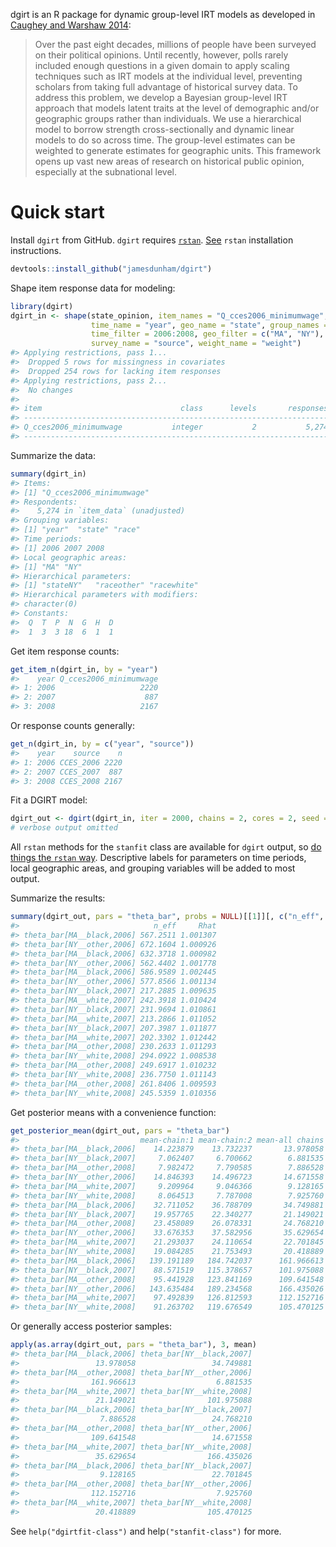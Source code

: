 dgirt is an R package for dynamic group-level IRT models as developed in [Caughey and Warshaw 2014](http://pan.oxfordjournals.org/content/early/2015/02/04/pan.mpu021.full.pdf+html):

> Over the past eight decades, millions of people have been surveyed on their political opinions. Until recently, however, polls rarely included enough questions in a given domain to apply scaling techniques such as IRT models at the individual level, preventing scholars from taking full advantage of historical survey data. To address this problem, we develop a Bayesian group-level IRT approach that models latent traits at the level of demographic and/or geographic groups rather than individuals. We use a hierarchical model to borrow strength cross-sectionally and dynamic linear models to do so across time. The group-level estimates can be weighted to generate estimates for geographic units. This framework opens up vast new areas of research on historical public opinion, especially at the subnational level.

Quick start
===========

Install `dgirt` from GitHub. `dgirt` requires [`rstan`](https://github.com/stan-dev/rstan). [See](https://github.com/stan-dev/rstan/wiki/RStan-Getting-Started#how-to-install-rstan) `rstan` installation instructions.

``` r
devtools::install_github("jamesdunham/dgirt")
```

Shape item response data for modeling:

``` r
library(dgirt)
dgirt_in <- shape(state_opinion, item_names = "Q_cces2006_minimumwage",
                  time_name = "year", geo_name = "state", group_names = "race",
                  time_filter = 2006:2008, geo_filter = c("MA", "NY"),
                  survey_name = "source", weight_name = "weight")
#> Applying restrictions, pass 1...
#>  Dropped 5 rows for missingness in covariates
#>  Dropped 254 rows for lacking item responses
#> Applying restrictions, pass 2...
#>  No changes
#> 
#> item                               class      levels       responses
#> --------------------------------------------------------------------
#> Q_cces2006_minimumwage           integer           2           5,274
#> --------------------------------------------------------------------
```

Summarize the data:

``` r
summary(dgirt_in)
#> Items:
#> [1] "Q_cces2006_minimumwage"
#> Respondents:
#>    5,274 in `item_data` (unadjusted)
#> Grouping variables:
#> [1] "year"  "state" "race" 
#> Time periods:
#> [1] 2006 2007 2008
#> Local geographic areas:
#> [1] "MA" "NY"
#> Hierarchical parameters:
#> [1] "stateNY"   "raceother" "racewhite"
#> Hierarchical parameters with modifiers:
#> character(0)
#> Constants:
#>  Q  T  P  N  G  H  D 
#>  1  3  3 18  6  1  1
```

Get item response counts:

``` r
get_item_n(dgirt_in, by = "year")
#>    year Q_cces2006_minimumwage
#> 1: 2006                   2220
#> 2: 2007                    887
#> 3: 2008                   2167
```

Or response counts generally:

``` r
get_n(dgirt_in, by = c("year", "source"))
#>    year    source    n
#> 1: 2006 CCES_2006 2220
#> 2: 2007 CCES_2007  887
#> 3: 2008 CCES_2008 2167
```

Fit a DGIRT model:

``` r
dgirt_out <- dgirt(dgirt_in, iter = 2000, chains = 2, cores = 2, seed = 42)
# verbose output omitted
```

All `rstan` methods for the `stanfit` class are available for `dgirt` output, so [do things the `rstan` way](https://github.com/stan-dev/rstan/wiki/RStan-Getting-Started#how-to-use-rstan). Descriptive labels for parameters on time periods, local geographic areas, and grouping variables will be added to most output.

Summarize the results:

``` r
summary(dgirt_out, pars = "theta_bar", probs = NULL)[[1]][, c("n_eff", "Rhat")]
#>                              n_eff     Rhat
#> theta_bar[MA__black,2006] 567.2511 1.001307
#> theta_bar[NY__other,2006] 672.1604 1.000926
#> theta_bar[MA__black,2006] 632.3718 1.000982
#> theta_bar[NY__other,2006] 562.4402 1.001778
#> theta_bar[MA__black,2006] 586.9589 1.002445
#> theta_bar[NY__other,2006] 577.8566 1.001134
#> theta_bar[NY__black,2007] 217.2885 1.009635
#> theta_bar[MA__white,2007] 242.3918 1.010424
#> theta_bar[NY__black,2007] 231.9694 1.010861
#> theta_bar[MA__white,2007] 213.2866 1.011052
#> theta_bar[NY__black,2007] 207.3987 1.011877
#> theta_bar[MA__white,2007] 202.3302 1.012442
#> theta_bar[MA__other,2008] 230.2633 1.011293
#> theta_bar[NY__white,2008] 294.0922 1.008538
#> theta_bar[MA__other,2008] 249.6917 1.010232
#> theta_bar[NY__white,2008] 236.7750 1.011143
#> theta_bar[MA__other,2008] 261.8406 1.009593
#> theta_bar[NY__white,2008] 245.5359 1.010356
```

Get posterior means with a convenience function:

``` r
get_posterior_mean(dgirt_out, pars = "theta_bar")
#>                           mean-chain:1 mean-chain:2 mean-all chains
#> theta_bar[MA__black,2006]    14.223879    13.732237       13.978058
#> theta_bar[NY__black,2007]     7.062407     6.700662        6.881535
#> theta_bar[MA__other,2008]     7.982472     7.790585        7.886528
#> theta_bar[NY__other,2006]    14.846393    14.496723       14.671558
#> theta_bar[MA__white,2007]     9.209964     9.046366        9.128165
#> theta_bar[NY__white,2008]     8.064513     7.787008        7.925760
#> theta_bar[MA__black,2006]    32.711052    36.788709       34.749881
#> theta_bar[NY__black,2007]    19.957765    22.340277       21.149021
#> theta_bar[MA__other,2008]    23.458089    26.078331       24.768210
#> theta_bar[NY__other,2006]    33.676353    37.582956       35.629654
#> theta_bar[MA__white,2007]    21.293037    24.110654       22.701845
#> theta_bar[NY__white,2008]    19.084285    21.753493       20.418889
#> theta_bar[MA__black,2006]   139.191189   184.742037      161.966613
#> theta_bar[NY__black,2007]    88.571519   115.378657      101.975088
#> theta_bar[MA__other,2008]    95.441928   123.841169      109.641548
#> theta_bar[NY__other,2006]   143.635484   189.234568      166.435026
#> theta_bar[MA__white,2007]    97.492839   126.812593      112.152716
#> theta_bar[NY__white,2008]    91.263702   119.676549      105.470125
```

Or generally access posterior samples:

``` r
apply(as.array(dgirt_out, pars = "theta_bar"), 3, mean)
#> theta_bar[MA__black,2006] theta_bar[NY__black,2007] 
#>                 13.978058                 34.749881 
#> theta_bar[MA__other,2008] theta_bar[NY__other,2006] 
#>                161.966613                  6.881535 
#> theta_bar[MA__white,2007] theta_bar[NY__white,2008] 
#>                 21.149021                101.975088 
#> theta_bar[MA__black,2006] theta_bar[NY__black,2007] 
#>                  7.886528                 24.768210 
#> theta_bar[MA__other,2008] theta_bar[NY__other,2006] 
#>                109.641548                 14.671558 
#> theta_bar[MA__white,2007] theta_bar[NY__white,2008] 
#>                 35.629654                166.435026 
#> theta_bar[MA__black,2006] theta_bar[NY__black,2007] 
#>                  9.128165                 22.701845 
#> theta_bar[MA__other,2008] theta_bar[NY__other,2006] 
#>                112.152716                  7.925760 
#> theta_bar[MA__white,2007] theta_bar[NY__white,2008] 
#>                 20.418889                105.470125
```

See `help("dgirtfit-class")` and help`("stanfit-class")` for more.
